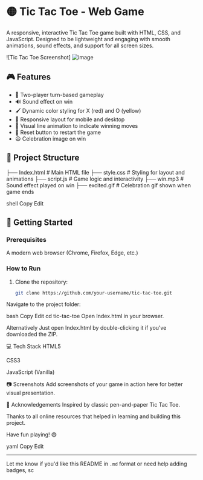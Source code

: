 # 🟡 Tic Tac Toe - Web Game

A responsive, interactive Tic Tac Toe game built with HTML, CSS, and JavaScript. Designed to be lightweight and engaging with smooth animations, sound effects, and support for all screen sizes.

![Tic Tac Toe Screenshot]
![image](https://github.com/user-attachments/assets/beb15634-97b1-4233-a832-30e6f0271762)

## 🎮 Features

- 🧠 Two-player turn-based gameplay
- 🔊 Sound effect on win
- 🖌️ Dynamic color styling for X (red) and O (yellow)
- 📱 Responsive layout for mobile and desktop
- 🎯 Visual line animation to indicate winning moves
- 🔁 Reset button to restart the game
- 😃 Celebration image on win

## 📁 Project Structure

├── Index.html # Main HTML file
├── style.css # Styling for layout and animations
├── script.js # Game logic and interactivity
├── win.mp3 # Sound effect played on win
├── excited.gif # Celebration gif shown when game ends

shell
Copy
Edit

## 🚀 Getting Started

### Prerequisites

A modern web browser (Chrome, Firefox, Edge, etc.)

### How to Run

1. Clone the repository:
   ```bash
   git clone https://github.com/your-username/tic-tac-toe.git
Navigate to the project folder:

bash
Copy
Edit
cd tic-tac-toe
Open Index.html in your browser.

Alternatively
Just open Index.html by double-clicking it if you've downloaded the ZIP.

💻 Tech Stack
HTML5

CSS3

JavaScript (Vanilla)

📷 Screenshots
Add screenshots of your game in action here for better visual presentation.

🙌 Acknowledgements
Inspired by classic pen-and-paper Tic Tac Toe.

Thanks to all online resources that helped in learning and building this project.


Have fun playing! 😄

yaml
Copy
Edit

---

Let me know if you'd like this README in `.md` format or need help adding badges, sc
